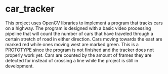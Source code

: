 # car_tracker
This project uses OpenCV libraries to implement a program that tracks cars on a highway. The program is designed with a basic video processing pipeline that will count the number of cars that have traveled through a certain stretch of road in either direction. 
Cars moving towards the east are marked red while ones moving west are marked green. 
This is a PROTOTYPE since the program is not finished and the tracker does not properly work yet. 
Cars are counted by the amount of frames they are detected for instead of crossing a line while the project is still in development. 
